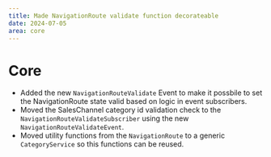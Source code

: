 ```yaml
---
title: Made NavigationRoute validate function decorateable
date: 2024-07-05
area: core
---
```


# Core
* Added the new `NavigationRouteValidate` Event to make it possbile to set the NavigationRoute state valid based on logic in event subscribers.
* Moved the SalesChannel category id validation check to the `NavigationRouteValidateSubscriber` using the new `NavigationRouteValidateEvent`.
* Moved utility functions from the `NavigationRoute` to a generic `CategoryService` so this functions can be reused.